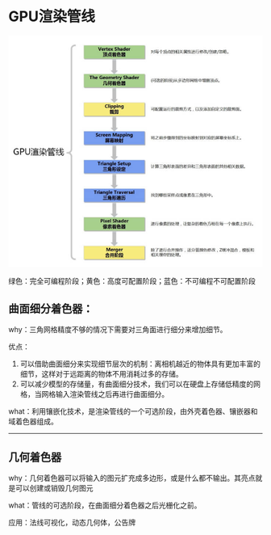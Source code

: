 # GPU渲染管线

![mkdocs](images/GPUPipeline1.jpg)

绿色：完全可编程阶段；黄色：高度可配置阶段；蓝色：不可编程不可配置阶段

## 曲面细分着色器：

why：三角网格精度不够的情况下需要对三角面进行细分来增加细节。

优点：

1. 可以借助曲面细分来实现细节层次的机制：离相机越近的物体具有更加丰富的细节，这样对于远距离的物体不用消耗过多的存储。
2. 可以减少模型的存储量，有曲面细分技术，我们可以在硬盘上存储低精度的网格，当网格输入渲染管线之后再进行曲面细分。

what：利用镶嵌化技术，是渲染管线的一个可选阶段，由外壳着色器、镶嵌器和域着色器组成。

------

## 几何着色器

why：几何着色器可以将输入的图元扩充成多边形，或是什么都不输出。其亮点就是可以创建或销毁几何图元

what：管线的可选阶段，在曲面细分着色器之后光栅化之前。

应用：法线可视化，动态几何体，公告牌
